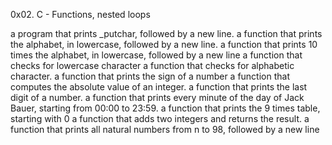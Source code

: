 0x02. C - Functions, nested loops

a program that prints _putchar, followed by a new line.
a function that prints the alphabet, in lowercase, followed by a new line.
a function that prints 10 times the alphabet, in lowercase, followed by a new line
a function that checks for lowercase character
a function that checks for alphabetic character.
a function that prints the sign of a number
a function that computes the absolute value of an integer.
a function that prints the last digit of a number.
a function that prints every minute of the day of Jack Bauer, starting from 00:00 to 23:59.
a function that prints the 9 times table, starting with 0
a function that adds two integers and returns the result.
a function that prints all natural numbers from n to 98, followed by a new line

